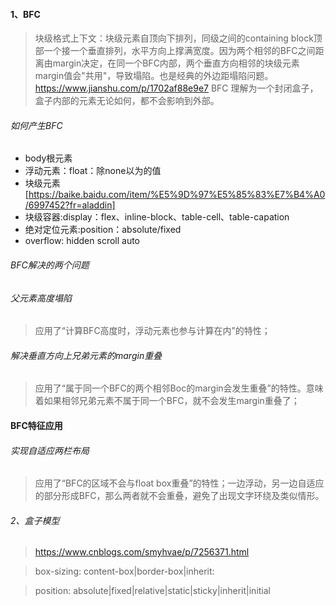 
#### 1、BFC
>块级格式上下文：块级元素自顶向下排列，同级之间的containing block顶部一个接一个垂直排列，水平方向上撑满宽度。因为两个相邻的BFC之间距离由margin决定，在同一个BFC内部，两个垂直方向相邻的块级元素margin值会"共用"，导致塌陷。也是经典的外边距塌陷问题。
https://www.jianshu.com/p/1702af88e9e7
>BFC 理解为一个封闭盒子，盒子内部的元素无论如何，都不会影响到外部。

###### 如何产生BFC
- body根元素
- 浮动元素：float：除none以为的值
- 块级元素[https://baike.baidu.com/item/%E5%9D%97%E5%85%83%E7%B4%A0/6997452?fr=aladdin]
- 块级容器:display：flex、inline-block、table-cell、table-capation
- 绝对定位元素:position：absolute/fixed
- overflow: hidden scroll auto

###### BFC解决的两个问题
###### 父元素高度塌陷
>应用了“计算BFC高度时，浮动元素也参与计算在内”的特性；
###### 解决垂直方向上兄弟元素的margin重叠
>应用了“属于同一个BFC的两个相邻Boc的margin会发生重叠”的特性。意味着如果相邻兄弟元素不属于同一个BFC，就不会发生margin重叠了；

#### BFC特征应用
###### 实现自适应两栏布局
>应用了“BFC的区域不会与float box重叠”的特性；一边浮动，另一边自适应的部分形成BFC，那么两者就不会重叠，避免了出现文字环绕及类似情形。

###### 2、盒子模型
>https://www.cnblogs.com/smyhvae/p/7256371.html

>box-sizing: content-box|border-box|inherit:

>position: absolute|fixed|relative|static|sticky|inherit|initial
